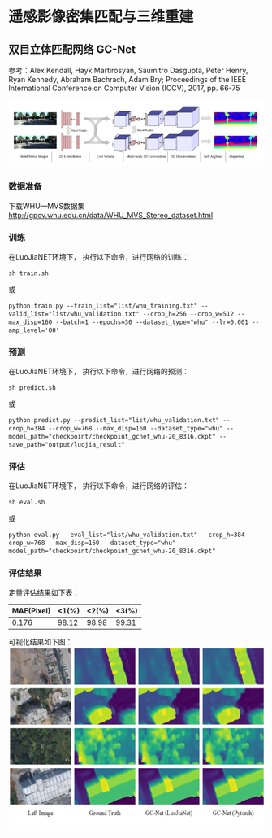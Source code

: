 # 遥感影像密集匹配与三维重建
## 双目立体匹配网络 GC-Net
参考：Alex Kendall, Hayk Martirosyan, Saumitro Dasgupta, Peter Henry, Ryan Kennedy, Abraham Bachrach, Adam Bry; Proceedings of the IEEE International Conference on Computer Vision (ICCV), 2017, pp. 66-75

![](figs/network.png)

### 数据准备
下载WHU—MVS数据集
http://gpcv.whu.edu.cn/data/WHU_MVS_Stereo_dataset.html

### 训练
在LuoJiaNET环境下， 执行以下命令，进行网络的训练：
```
sh train.sh
```
或
```
python train.py --train_list="list/whu_training.txt" --valid_list="list/whu_validation.txt" --crop_h=256 --crop_w=512 --max_disp=160 --batch=1 --epochs=30 --dataset_type="whu" --lr=0.001 --amp_level='O0'
```
### 预测
在LuoJiaNET环境下， 执行以下命令，进行网络的预测：
```
sh predict.sh
```
或
```
python predict.py --predict_list="list/whu_validation.txt" --crop_h=384 --crop_w=768 --max_disp=160 --dataset_type="whu" --model_path="checkpoint/checkpoint_gcnet_whu-20_8316.ckpt" --save_path="output/luojia_result"
```
### 评估
在LuoJiaNET环境下， 执行以下命令，进行网络的评估：
```
sh eval.sh
```
或
```
python eval.py --eval_list="list/whu_validation.txt" --crop_h=384 --crop_w=768 --max_disp=160 --dataset_type="whu" --model_path="checkpoint/checkpoint_gcnet_whu-20_8316.ckpt"
```

### 评估结果
定量评估结果如下表：

| MAE(Pixel) | <1(%) | <2(%) | <3(%) |
|------------|-------|-------|-------|
| 0.176      | 98.12 | 98.98 | 99.31 |

可视化结果如下图：
![](figs/result.png)
